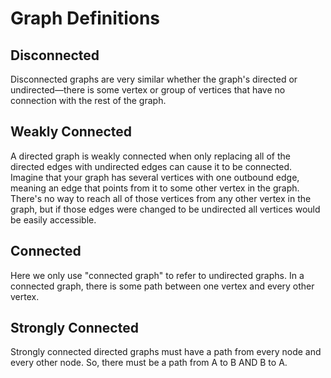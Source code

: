 # Graph Definitions

## Disconnected
Disconnected graphs are very similar whether the graph's directed or undirected—there is some vertex or group of vertices that have no connection with the rest of the graph.

## Weakly Connected
A directed graph is weakly connected when only replacing all of the directed edges with undirected edges can cause it to be connected. Imagine that your graph has several vertices with one outbound edge, meaning an edge that points from it to some other vertex in the graph. There's no way to reach all of those vertices from any other vertex in the graph, but if those edges were changed to be undirected all vertices would be easily accessible.

## Connected
Here we only use "connected graph" to refer to undirected graphs. In a connected graph, there is some path between one vertex and every other vertex.

## Strongly Connected
Strongly connected directed graphs must have a path from every node and every other node. So, there must be a path from A to B AND B to A.